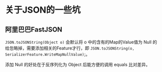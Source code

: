 # 关于JSON的一些坑

## 阿里巴巴FastJSON

`JSON.toJSONString(Object o)` 会默认将 o 中的含有的Map的Value值为 Null 的给忽略掉，需要添加相关的Feature才行，即 `JSON.toJSONString(o, SerializerFeature.WriteMapNullValue)`;。

添加 Null 的好处在于反序列化为 Object 后能方便的调用 equals 比对差异。